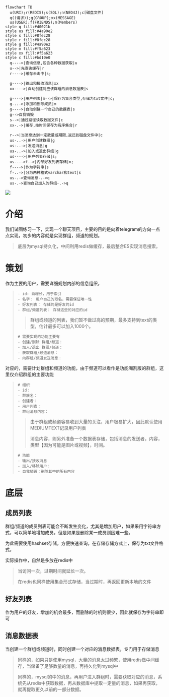 ```merm
flowchart TD
  u(URI);r(REDIS);s(SQL);n(NEO4J);c[磁盘文件]
  q((请求));g(GROUP);xx(MESSAGE)
  us(USER);f(FRIENDS);m(Members)
style q fill:#d0021b
style us fill:#4a90e2
style s fill:#8fec28
style r fill:#8fec28
style g fill:#4a90e2
style m fill:#f5a623
style xx fill:#f5a623
style c fill:#bd10e0
  q---->|查询信息,包含各种数据获取|u
  u-->|先查询缓存|r
  r---->|缓存未击中|s;
  
  g---->|输出和接收消息|xx
  xx---->|自动创建对应该群组的消息数据表|s

  g---->|用户列表|m-->|保存为集合类型,存储为txt文件|c;
  g-..->|添加和删除成员|m
  g---->|自动创建一个自己的数据表|s
  g-->自我销毁
  s-->|通过路径读取数据文件|c 
  xx-.->|缓存,按时间保存为有序集合|r

  r-->|当消息达到一定数量或期限,返还到磁盘文件中|c
  us-..->|用户创建群组|g 
  us-..->|发送消息|g
  us-..->|加入或退出群组|g
  us---->|用户列表存储|s;
  us---->f-->|内部好友列表存储|n;
  f---->|作为字符串|s
  f-..->|分为两种格式varchar和text|s
  us-.->查询消息-.->q
  us-.->查询自己加入的群组-.->q
```

![](https://mudongjing.github.io/gallery/project/plan/tele-imi.jpg)

# 介绍

我们试图练习一下，实现一个聊天项目，主要的目的是向着telegram的方向一点点实现，初步的内容就是实现群组，频道的规划。

> 底层为mysql持久化，中间利用redis做缓存，最后整合ES实现消息搜索。

# 策划

作为主要的用户，需要详细规划内部的信息组织，

> ```
> - id: 自增长，用于索引
> - 名字： 用户自己的取名，需要保证唯一性
> - 好友列表： 存储的是好友的id
> - 群组/频道列表： 存储这些的对应的id
> ```
>
> > 群组或频道的列表，我们暂不做过高的预期，最多支持到text的类型，估计最多可以加入1000个。
>
> ```
> # 需要实现的功能主要有
> - 创建/删除 群组/频道：
> - 加入/退出 群组/频道：
> - 获取群组/频道消息：
> - 向群组/频道发送消息：
> ```

对应的，需要计划群组和频道的功能，由于频道可以看作是功能阉割版的群组，这里仅介绍群组的主要功能

> ```
> # 组织
> - id：
> - 群族名：
> - 创建者：
> - 用户列表：
> - 群组消息内容：
> ```
>
> > 由于群组或频道容易收到大量的关注，用户极易扩大，因此默认使用MEDIUMTEXT记录用户列表
> >
> > 消息内容，则另外准备一个数据表存储，包括消息的发送者，内容，类型【因为可能是图片或视频】，时间。
>
> ```
> # 功能
> - 输出/接收消息
> - 加入/移除用户：
> - 自我销毁：删除其中的所有内容
> ```

# 底层

## 成员列表

群组/频道的成员列表可能会不断发生变化，尤其是增加用户，如果采用字符串方式，可以简单地增加成员，但是如果是删除某一成员则困难一些。

为此需要使用hashset存储，方便快速查询，在存储存储方式上，保存为txt文件格式，

实际操作中，自然是多放在redis中

> 当访问一次，过期时间就延长一次。
>
> 在redis也同样使用集合形式存储，当过期时，再返回更新本地的文件

## 好友列表

作为用户的好友，增加的机会最多，而删除的时机则很少，因此就保存为字符串即可

## 消息数据表

当创建一个群组或频道时，同时创建一个对应的消息数据表，专门用于存储消息

> 同样的，如果只是使用mysql，大量的消息太过频繁，使用redis做中间缓存，当储备了足够数量的消息，再持久化到mysql中
>
> 同样的，mysql的中的消息，再用户进入群组时，需要获取对应的消息，系统先从redis中获取数据，再从数据库中提取一定量的消息，如果再获取，就再提取更久以前的一部分数据。







